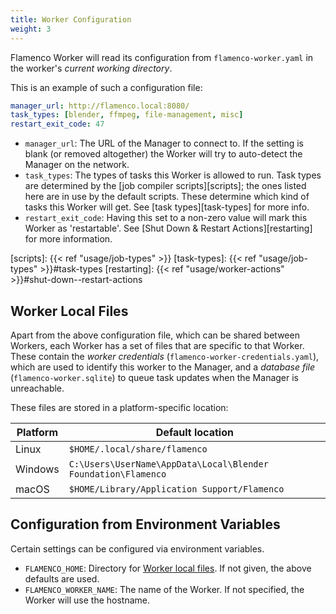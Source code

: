 ```yaml
---
title: Worker Configuration
weight: 3
---
```


Flamenco Worker will read its configuration from `flamenco-worker.yaml` in the
worker's *current working directory*.

This is an example of such a configuration file:

```yaml
manager_url: http://flamenco.local:8080/
task_types: [blender, ffmpeg, file-management, misc]
restart_exit_code: 47
```

- `manager_url`: The URL of the Manager to connect to. If the setting is blank
  (or removed altogether) the Worker will try to auto-detect the Manager on the
  network.
- `task_types`: The types of tasks this Worker is allowed to run. Task types are
  determined by the [job compiler scripts][scripts]; the ones listed here are in
  use by the default scripts. These determine which kind of tasks this Worker
  will get. See [task types][task-types] for more info.
- `restart_exit_code`: Having this set to a non-zero value will mark this Worker
  as 'restartable'. See [Shut Down & Restart Actions][restarting] for more
  information.

[scripts]: {{< ref "usage/job-types" >}}
[task-types]: {{< ref "usage/job-types" >}}#task-types
[restarting]: {{< ref "usage/worker-actions" >}}#shut-down--restart-actions

## Worker Local Files

Apart from the above configuration file, which can be shared between Workers,
each Worker has a set of files that are specific to that Worker. These contain
the *worker credentials* (`flamenco-worker-credentials.yaml`), which are used to
identify this worker to the Manager, and a *database file*
(`flamenco-worker.sqlite`) to queue task updates when the Manager is
unreachable.

These files are stored in a platform-specific location:

| Platform | Default location                                              |
|----------|---------------------------------------------------------------|
| Linux    | `$HOME/.local/share/flamenco`                                 |
| Windows  | `C:\Users\UserName\AppData\Local\Blender Foundation\Flamenco` |
| macOS    | `$HOME/Library/Application Support/Flamenco`                  |

## Configuration from Environment Variables

Certain settings can be configured via environment variables.

- `FLAMENCO_HOME`: Directory for [Worker local files](#worker-local-files). If
  not given, the above defaults are used.
- `FLAMENCO_WORKER_NAME`: The name of the Worker. If not specified, the Worker
  will use the hostname.
